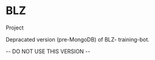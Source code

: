 # BLZ
Project


Depracated version (pre-MongoDB) of BLZ- training-bot. 

-- DO NOT USE THIS VERSION -- 
